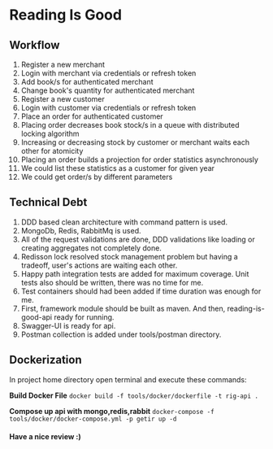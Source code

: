 # Reading Is Good

## Workflow

1. Register a new merchant
2. Login with merchant via credentials or refresh token
3. Add book/s for authenticated merchant
4. Change book's quantity for authenticated merchant
5. Register a new customer
6. Login with customer via credentials or refresh token
7. Place an order for authenticated customer
8. Placing order decreases book stock/s in a queue with distributed locking algorithm
9. Increasing or decreasing stock by customer or merchant waits each other for atomicity
10. Placing an order builds a projection for order statistics asynchronously
11. We could list these statistics as a customer for given year
12. We could get order/s by different parameters

## Technical Debt
1. DDD based clean architecture with command pattern is used.
2. MongoDb, Redis, RabbitMq is used.
3. All of the request validations are done, DDD validations like loading or creating aggregates not completely done.
4. Redisson lock resolved stock management problem but having a tradeoff, user's actions are waiting each other.
5. Happy path integration tests are added for maximum coverage. Unit tests also should be written, there was no time for me.
6. Test containers should had been added if time duration was enough for me.
7. First, framework module should be built as maven. And then, reading-is-good-api ready for running.
8. Swagger-UI is ready for api.
9. Postman collection is added under tools/postman directory.

## Dockerization

In project home directory open terminal and execute these commands:

**Build Docker File**
`docker build -f tools/docker/dockerfile -t rig-api .`

**Compose up api with mongo,redis,rabbit**
`docker-compose -f tools/docker/docker-compose.yml -p getir up -d`


#### Have a nice review :)


